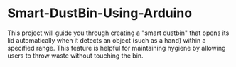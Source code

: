 # Smart-DustBin-Using-Arduino
This project will guide you through creating a "smart dustbin" that opens its lid automatically when it detects an object (such as a hand) within a specified range. This feature is helpful for maintaining hygiene by allowing users to throw waste without touching the bin. 
